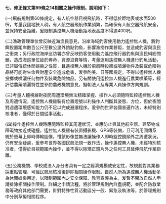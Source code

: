 **七、修正條文第99條之14相關之操作限制，說明如下：**

\(一\)飛航規則第60條規定，有人航空器目視飛航時，不得低於距地表或水面500呎，考量我國地狹人稠，有人航空器飛航作業頻繁，為確保有人航空器飛航安全，並保持安全距離，爰限制遙控無人機活動距地表高度不得逾400呎。

\(二\)漁政管理單位曾反映近海漁民意見，沿岸海域釣客使用動力遙控無人機，將釣餌投置距岸數百公尺至數公里外釣點釣魚，影響漁撈作業甚鉅，並造成釣客與漁民之衝突；另行政院海岸巡防署亦曾反映釣客使用動力遙控飛行器釣魚與漁民糾紛問題，造成海巡單位疲於奔命，資源浪費等情，考量運用遙控無人機進行釣魚活動，已非屬傳統休閒娛樂之性質，且遙控無人機於飛航時投擲或噴灑物件及裝載危險物品將可能對生命與財產安全造成危害，爰參酌美、日等國規定，不得以遙控無人機投擲或噴灑任何物件及裝載危險物品。另有關使用遙控無人機進行農業噴藥等，經評估農藥噴灑特性並參酌農政機關意見，擬朝法人及專業人員操作方向規劃。

\(三\)考量人體視線對夜間周遭環境無法精確掌握、操作人必須隨時監控遙控無人機及周遭情況，遙控無人機雖裝有位置燈號以利操作人判斷其姿態、方位，但於夜間對週遭環境感知能力仍不足以完成避讓程序。爰參酌世界各國普遍作法，未經特別核准者，僅得於日間從事活動。

\(四\)操作遙控無人機時應隨時監控其周遭狀況，並應防止與其他航空器、建築物或障礙物接近或碰撞，遙控無人機雖有裝置攝影機、GPS等裝備，且可利用圖傳系統於螢幕上即時傳輸圖像，惟該影像並無法讓操作人即時監控鏡頭外之周遭狀況，仍有安全疑慮，爰參考世界各國民航法規一致作法，操作遙控無人機，未經特別核准者，僅得於目視範圍內操作，並不得以除矯正鏡片外之任何工具延伸飛航作業距離。

\(五\)公務機關、學校或法人身分者具有一定之經濟規模或安定性，故規劃對其業務採重點管理，可經民航局核准後排除相關操作限制。自然人所為遙控無人機活動多為休閒娛樂用途，以限制範圍內之安全保障、教育宣導為主，爰暫不開放自然人申請排除相關操作限制。詳細之申請流程，將於管理規則內詳盡規範，並配合防救業務等政府其他部門需要，針對特殊性質活動區分一般、緊急及執法等，於管理規則中分別草擬相關程序。


